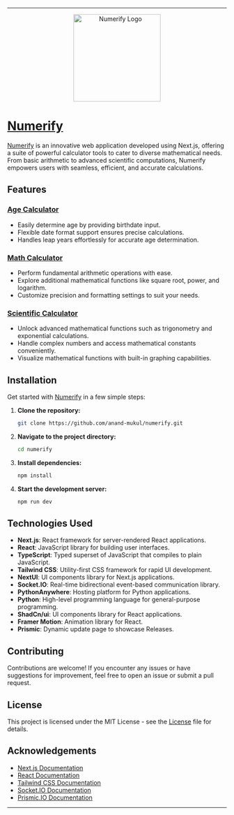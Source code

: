 ---

<div align="center">
  <img src="https://i.ibb.co/mCMKDDb/numerify.png" alt="Numerify Logo" width="200">
</div>

# [Numerify](https://numerify.vercel.app)

[Numerify](https://numerify.vercel.app) is an innovative web application developed using Next.js, offering a suite of powerful calculator tools to cater to diverse mathematical needs. From basic arithmetic to advanced scientific computations, Numerify empowers users with seamless, efficient, and accurate calculations.

## Features

### [Age Calculator](https://numerify.vercel.app/age-calculator)
- Easily determine age by providing birthdate input.
- Flexible date format support ensures precise calculations.
- Handles leap years effortlessly for accurate age determination.

### [Math Calculator](https://numerify.vercel.app/math-calculator)
- Perform fundamental arithmetic operations with ease.
- Explore additional mathematical functions like square root, power, and logarithm.
- Customize precision and formatting settings to suit your needs.

### [Scientific Calculator](https://numerify.vercel.app/scientific-calculator)
- Unlock advanced mathematical functions such as trigonometry and exponential calculations.
- Handle complex numbers and access mathematical constants conveniently.
- Visualize mathematical functions with built-in graphing capabilities.

## Installation

Get started with [Numerify](https://numerify.vercel.app) in a few simple steps:

1. **Clone the repository:**
   ```bash
   git clone https://github.com/anand-mukul/numerify.git
   ```

2. **Navigate to the project directory:**
   ```bash
   cd numerify
   ```

3. **Install dependencies:**
   ```bash
   npm install
   ```

4. **Start the development server:**
   ```bash
   npm run dev
   ```

## Technologies Used

- **Next.js**: React framework for server-rendered React applications.
- **React**: JavaScript library for building user interfaces.
- **TypeScript**: Typed superset of JavaScript that compiles to plain JavaScript.
- **Tailwind CSS**: Utility-first CSS framework for rapid UI development.
- **NextUI**: UI components library for Next.js applications.
- **Socket.IO**: Real-time bidirectional event-based communication library.
- **PythonAnywhere**: Hosting platform for Python applications.
- **Python**: High-level programming language for general-purpose programming.
- **ShadCn/ui**: UI components library for React applications.
- **Framer Motion**: Animation library for React.
- **Prismic**: Dynamic update page to showcase Releases.

## Contributing

Contributions are welcome! If you encounter any issues or have suggestions for improvement, feel free to open an issue or submit a pull request.

## License

This project is licensed under the MIT License - see the [License](https://choosealicense.com/licenses/mit/) file for details.

## Acknowledgements

- [Next.js Documentation](https://nextjs.org/docs)
- [React Documentation](https://react.dev/learn)
- [Tailwind CSS Documentation](https://tailwindcss.com/docs)
- [Socket.IO Documentation](https://socket.io/docs)
- [Prismic.IO Documentation](https://prismic.io/docs)

---